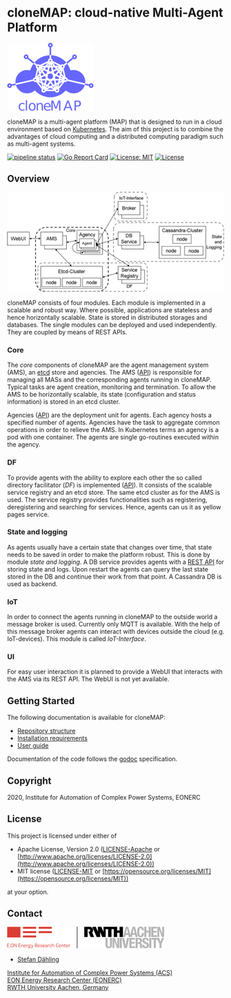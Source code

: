 # cloneMAP: cloud-native Multi-Agent Platform

<img src="docs/logo_tp.png" width="200">

cloneMAP is a multi-agent platform (MAP) that is designed to run in a cloud environment based on [Kubernetes](https://kubernetes.io/).
The aim of this project is to combine the advantages of cloud computing and a distributed computing paradigm such as multi-agent systems.

[![pipeline status](https://git.rwth-aachen.de/acs/public/cloud/mas/clonemap/badges/master/pipeline.svg)](git.rwth-aachen.de/acs/public/cloud/mas/clonemap/commits/master)
[![Go Report Card](https://goreportcard.com/badge/git.rwth-aachen.de/acs/public/cloud/mas/clonemap)](https://goreportcard.com/report/git.rwth-aachen.de/acs/public/cloud/mas/clonemap)
[![License: MIT](https://img.shields.io/badge/License-MIT-yellow.svg)](https://opensource.org/licenses/MIT)
[![License](https://img.shields.io/badge/License-Apache%202.0-blue.svg)](https://opensource.org/licenses/Apache-2.0)

## Overview

![Architecture](docs/architecture.png)

cloneMAP consists of four modules. Each module is implemented in a scalable and robust way. Where possible, applications are stateless and hence horizontally scalable. State is stored in distributed storages and databases. The single modules can be deployed  and used independently. They are coupled by means of REST APIs.

### Core

The *core* components of cloneMAP are the agent management system (AMS), an [etcd](https://coreos.com/etcd/) store and agencies. The AMS ([API](api/ams/openapi.yaml)) is responsible for managing all MASs and the corresponding agents running in cloneMAP. Typical tasks are agent creation, monitoring and termination. To allow the AMS to be horizontally scalable, its state (configuration and status information) is stored in an etcd cluster.

Agencies ([API](api/agency/openapi.yaml)) are the deployment unit for agents. Each agency hosts a specified number of agents. Agencies have the task to aggregate common operations in order to relieve the AMS. In Kubernetes terms an agency is a pod with one container. The agents are single go-routines executed within the agency.

### DF

To provide agents with the ability to explore each other the so called directory facilitator (*DF*) is implemented ([API](api/df/openapi.yaml)). It consists of the scalable service registry and an etcd store. The same etcd cluster as for the AMS is used. The service registry provides functionalities such as registering, deregistering and searching for services. Hence, agents can us it as yellow pages service.

### State and logging

As agents usually have a certain state that changes over time, that state needs to be saved in order to make the platform robust. This is done by module *state and logging*. A DB service provides agents with a [REST API](api/logger/openapi.yaml) for storing state and logs. Upon restart the agents can query the last state stored in the DB and continue their work from that point. A Cassandra DB is used as backend.

### IoT

In order to connect the agents running in cloneMAP to the outside world a message broker is used. Currently only MQTT is available. With the help of this message broker agents can interact with devices outside the cloud (e.g. IoT-devices). This module is called *IoT-Interface*.

### UI

For easy user interaction it is planned to provide a WebUI that interacts with the AMS via its REST API. The WebUI is not yet available.

## Getting Started

The following documentation is available for cloneMAP:

- [Repository structure](docs/repo.md)
- [Installation requirements](docs/installation.md)
- [User guide](docs/user.md)

Documentation of the code follows the [godoc](https://blog.golang.org/godoc-documenting-go-code) specification.

## Copyright

2020, Institute for Automation of Complex Power Systems, EONERC

## License

This project is licensed under either of

- Apache License, Version 2.0 ([LICENSE-Apache](LICENSE-Apache) or [http://www.apache.org/licenses/LICENSE-2.0](http://www.apache.org/licenses/LICENSE-2.0))
- MIT license ([LICENSE-MIT](LICENSE-MIT) or [https://opensource.org/licenses/MIT](https://opensource.org/licenses/MIT))

at your option.

## Contact

[![EONERC ACS Logo](docs/eonerc_logo.png)](http://www.acs.eonerc.rwth-aachen.de)

- [Stefan Dähling](mailto:sdaehling@eonerc.rwth-aachen.de)

[Institute for Automation of Complex Power Systems (ACS)](http://www.acs.eonerc.rwth-aachen.de)  
[EON Energy Research Center (EONERC)](http://www.eonerc.rwth-aachen.de)  
[RWTH University Aachen, Germany](http://www.rwth-aachen.de)  
